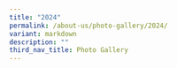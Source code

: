 ```yaml
---
title: "2024"
permalink: /about-us/photo-gallery/2024/
variant: markdown
description: ""
third_nav_title: Photo Gallery
---
```

